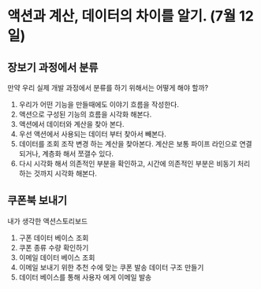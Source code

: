# 액션과 계산, 데이터의 차이를 알기. (7월 12일)

## 장보기 과정에서 분류

만약 우리 실제 개발 과정에서 분류를 하기 위해서는 어떻게 해야 할까?  
1. 우리가 어떤 기능을 만들때에도 이야기 흐름을 작성한다.
2. 액션으로 구성된 기능의 흐름을 시각화 해본다.
3. 액션에서 데이터와 계산을 찾아 본다.
4. 우선 액션에서 사용되는 데이터 부터 찾아서 빼본다.
5. 데이터를 조회 조작 변경 하는 계산을 찾아본다. 계산은 보통 파이프 라인으로 연결되거나, 계층화 해서 쪼갤수 있다.
6. 다시 시각화 해서 의존적인 부분을 확인하고, 시간에 의존적인 부분은 비동기 처리하는 것까지 시각화 해본다.

## 쿠폰북 보내기 

내가 생각한 액션스토리보드
1. 구폰 데이터 베이스 조회
2. 쿠폰 종류 수량 확인하기
3. 이메일 데이터 베이스 조회
4. 이메일 보내기 위한 추천 수에 맞는 쿠폰 발송 데이터 구조 만들기
5. 데이터 베이스를 통해 사용자 에게 이메일 발송
   
